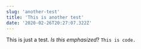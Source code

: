 ```yaml
---
slug: 'another-test'
title: 'This is another test'
date: '2020-02-26T20:27:07.322Z'
---
```


This is just a test. _Is this emphasized_? `This is code.`

